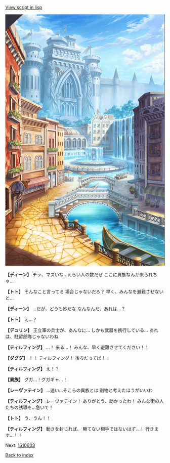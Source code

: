 [View script in lisp](../scripts/1610602.txt)

![006_town.png](../images/backgrounds/006_town.png)

**【ディーン】**
チッ、マズいな…えらい人の数だぜ
ここに異族なんか来られちゃ…

**【トト】**
そんなこと言ってる
場合じゃないだろ？
早く、みんなを避難させないと…

**【ディーン】**
…だが、どうも妙だな
なんなんだ、あれは…？

**【トト】**
え…？

**【デュリン】**
王立軍の兵士が、あんなに…
しかも武器を携行している…
あれは、駐留部隊じゃないわね

**【ティルフィング】**
…！
来る…！
みんな、早く避難させてください！！

**【ダグダ】**
！！
ティルフィング！
後ろだってば！！

**【ティルフィング】**
え！？

**【異族】**
グガ…！グガギャ…！

**【レーヴァテイン】**
…速い…そこらの異族とは
別物と考えたほうがいいわ

**【ティルフィング】**
レーヴァテイン！
ありがとう、助かったわ！
みんな街の人たちの誘導を…急いで！

**【トト】**
う、うん！！

**【ティルフィング】**
動きを封じれば、
勝てない相手ではないはず…！
行きます…！！

Next: [1610603](1610603.md)

[Back to index](index.md)
